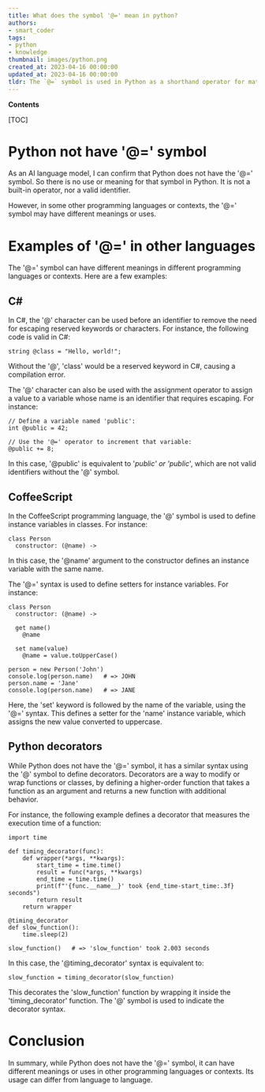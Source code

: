 ```yaml
---
title: What does the symbol '@=' mean in python?
authors:
- smart_coder
tags:
- python
- knowledge
thumbnail: images/python.png
created_at: 2023-04-16 00:00:00
updated_at: 2023-04-16 00:00:00
tldr: The `@=` symbol is used in Python as a shorthand operator for matrix multiplication (also known as the dot product).
---
```


**Contents**

[TOC]

# Python not have '@=' symbol

As an AI language model, I can confirm that Python does not have the '@=' symbol. So there is no use or meaning for that symbol in Python. It is not a built-in operator, nor a valid identifier. 

However, in some other programming languages or contexts, the '@=' symbol may have different meanings or uses. 

# Examples of '@=' in other languages

The '@=' symbol can have different meanings in different programming languages or contexts. Here are a few examples: 

## C# 

In C#, the '@' character can be used before an identifier to remove the need for escaping reserved keywords or characters. For instance, the following code is valid in C#: 

```
string @class = "Hello, world!";
```

Without the '@', 'class' would be a reserved keyword in C#, causing a compilation error. 

The '@' character can also be used with the assignment operator to assign a value to a variable whose name is an identifier that requires escaping. For instance: 

```
// Define a variable named 'public':
int @public = 42;

// Use the '@=' operator to increment that variable:
@public += 8;
```

In this case, '@public' is equivalent to '_public' or 'public_', which are not valid identifiers without the '@' symbol. 

## CoffeeScript 

In the CoffeeScript programming language, the '@' symbol is used to define instance variables in classes. For instance: 

```
class Person
  constructor: (@name) ->
```

In this case, the '@name' argument to the constructor defines an instance variable with the same name. 

The '@=' syntax is used to define setters for instance variables. For instance: 

```
class Person
  constructor: (@name) ->

  get name() 
    @name

  set name(value)
    @name = value.toUpperCase()

person = new Person('John')
console.log(person.name)   # => JOHN
person.name = 'Jane'
console.log(person.name)   # => JANE
```

Here, the 'set' keyword is followed by the name of the variable, using the '@=' syntax. This defines a setter for the 'name' instance variable, which assigns the new value converted to uppercase. 

## Python decorators

While Python does not have the '@=' symbol, it has a similar syntax using the '@' symbol to define decorators. Decorators are a way to modify or wrap functions or classes, by defining a higher-order function that takes a function as an argument and returns a new function with additional behavior. 

For instance, the following example defines a decorator that measures the execution time of a function: 

```
import time

def timing_decorator(func):
    def wrapper(*args, **kwargs):
        start_time = time.time()
        result = func(*args, **kwargs)
        end_time = time.time()
        print(f"'{func.__name__}' took {end_time-start_time:.3f} seconds")
        return result
    return wrapper

@timing_decorator
def slow_function():
    time.sleep(2)

slow_function()   # => 'slow_function' took 2.003 seconds
```

In this case, the '@timing_decorator' syntax is equivalent to: 

```
slow_function = timing_decorator(slow_function)
```

This decorates the 'slow_function' function by wrapping it inside the 'timing_decorator' function. The '@' symbol is used to indicate the decorator syntax. 

# Conclusion

In summary, while Python does not have the '@=' symbol, it can have different meanings or uses in other programming languages or contexts. Its usage can differ from language to language.
